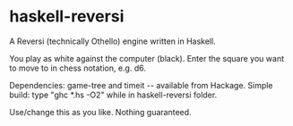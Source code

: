 haskell-reversi
===============

A Reversi (technically Othello) engine written in Haskell.

You play as white against the computer (black). Enter the square you want to move to in chess notation, e.g. d6.

Dependencies: game-tree and timeit -- available from Hackage. Simple build: type "ghc *.hs -O2" while in haskell-reversi folder.

Use/change this as you like. Nothing guaranteed.
